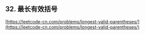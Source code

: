 **32. 最长有效括号**  
---
[https://leetcode-cn.com/problems/longest-valid-parentheses/](https://leetcode-cn.com/problems/longest-valid-parentheses/)  
